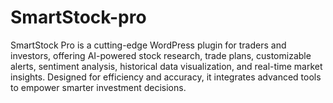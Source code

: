 # SmartStock-pro
 SmartStock Pro is a cutting-edge WordPress plugin for traders and investors, offering AI-powered stock research, trade plans, customizable alerts, sentiment analysis, historical data visualization, and real-time market insights. Designed for efficiency and accuracy, it integrates advanced tools to empower smarter investment decisions. 
